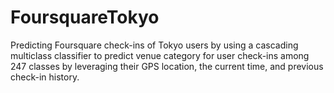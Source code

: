 # FoursquareTokyo

Predicting Foursquare check-ins of Tokyo users by using a cascading multiclass classifier to predict venue category for user check-ins among 247 classes by leveraging their GPS location, the current time, and previous check-in history.
